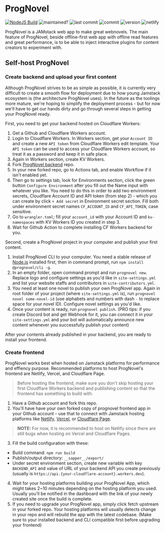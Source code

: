 # ProgNovel

[![NodeJS Build](https://github.com/prognoveljs/prognovel-app/actions/workflows/nodejs.yml/badge.svg)](https://github.com/prognoveljs/prognovel-app/actions/workflows/nodejs.yml)
![maintained?](https://img.shields.io/badge/maintained%3F-yes-green.svg)
![last commit](https://img.shields.io/github/last-commit/prognoveljs/prognovel-app/develop)
![commit](https://img.shields.io/github/commit-activity/m/prognoveljs/prognovel-app/develop)
![version](https://img.shields.io/github/package-json/v/prognoveljs/prognovel-app)
![netlify](https://img.shields.io/netlify/da504f88-e78c-4e63-bed4-52ebf13860b2)

ProgNovel is a JAMstack web app to make great webnovels. The main feature of ProgNovel, beside offline-first
web app with offline read features and great performance, is to be able to inject interactive plugins
for content creators to experiment with.

## Self-host ProgNovel

### Create backend and upload your first content

Although ProgNovel strives to be as simple as possible, it is currently very difficult to create a smooth flow for deployment due to how young Jamstack ecosystem is (the architecture ProgNovel uses). In the future as the toolings more mature, we're hoping to simplify the deployment process - but for now we'll have to get our hands dirty and go through several steps in getting your ProgNovel ready.

First, you need to get your backend hosted on Cloudflare Workers:

1. Get a Github and Cloudflare Workers account.
2. Login to Cloudflare Workers. In Workers section, get your `Account ID` and create a new `API token` from Cloudflare Workers edit template. Your `API token` can be used to access your Cloudflare Workers account, so treat it as a password and keep it in safe place.
3. Again in Workers section, create KV Workers.
4. Fork [ProgNovel backend](https://github.com/prognoveljs/prognovel-workers) repo.
5. In your new forked repo, go to Actions tab, and enable Workflow if it isn't enabled yet.
6. Then go to settings tab, look for Environments section, click the green button `Configure Environment` after you fill out the Name input with whatever you like. You need to do this in order to add two environment secrets, Cloudflare Account ID and API token (from step 2) - which you can create by click `+ Add secret` in Environment secret section. Fill both under environment secret names `CF_ACCOUNT_ID` and `CF_API_TOKEN`, case sensitive.
7. Go to `wrangler.toml`; fill your `account_id` with your Account ID and `kv-namespaces` with KV Workers ID you created in step 3.
8. Wait for Github Action to complete installing CF Workers backend for you.

Second, create a ProgNovel project in your computer and publish your first content.

1. Install ProgNovel CLI to your computer. You need a stable release of [Node.js](https://nodejs.org/) installed first, then in command prompt, run `npm install @prognovel/cli -g`.
2. In an empty folder, open command prompt and run `prognovel new`. Replace logo and configure settings as you'd like in `site-settings.yml` and list your website staffs and contributors in `site-contributors.yml`.
3. You need at least one novel to publish your own ProgNovel app. Again in root folder of your project (where `site-settings.yml` is), run `prognovel novel some-novel-id` (use alphabets and numbers with dash `-` to replace space for your novel ID). Configure novel settings as you'd like.
4. Once your content is ready, run `prognovel publish`. (PRO tips: if you create Discord bot and get Webhook for it, you can connect it in your `site-settings.yml` and your bot will automatically announce new content whenever you successfully publish your content)

After your contents already published in your backend, you are ready to install your frontend.

### Create frontend

ProgNovel works best when hosted on Jamstack platforms for performance and effiency purpose. Recommended platforms to host ProgNovel's frontend are Netlify, Vercel, and Cloudflare Page.

> Before hosting the frontend, make sure you don't skip hosting your first Cloudflare Workers backend and publishing content so that the frontend has something to build with.

1. Have a Github account and fork this repo.
2. You'll have have your own forked copy of prognovel frontend app in your Github account - use that to connect with Jamstack hosting platforms like [Netlify](https://www.netlify.com/), [Vercel](https://vercel.com/), or [Cloudflare Page](https://pages.cloudflare.com/).

> **NOTE:** For now, it is recommended to host on Netlify since there are still bugs when hosting on Vercel and Cloudflare Pages.

3. Fill the build configuration with these:

- Build command: `npm run build`
- Publish/output directory: `__sapper__/export/`
- Under secret environment section, create new variable with key `BACKEND_API` and value of URL of your backend API you create previously (usually is `https://api.{your-cloudflare-account}.workers.dev`).

4. Wait for your hosting platforms building your ProgNovel App, which might takes 2~10 minutes depending on the hosting platform you used. Usually you'll be notified in the dashboard with the link of your newly created site once the build is complete.
5. If you need to upgrade your ProgNovel app, simply click fetch upstream in your forked repo. Your hosting platforms will usually detects change in your repo and will rebuild the app with the latest codebase. (Make sure to your installed backend and CLI compatible first before upgrading your frontend)
